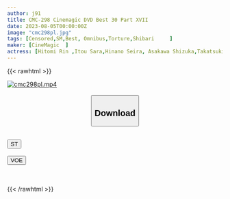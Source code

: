 ```yaml
---
author: j91
title: CMC-298 Cinemagic DVD Best 30 Part XVII
date: 2023-08-05T00:00:00Z
image: "cmc298pl.jpg"
tags: [Censored,SM,Best, Omnibus,Torture,Shibari	 ]
maker: [CineMagic  ]
actress: [Hitomi Rin ,Itou Sara,Hinano Seira, Asakawa Shizuka,Takatsuki Mika, Manami Aria ,Sugisaki Misaki, Tanba Sumire,Fujiki Sae, Akagi Saya   ]
---
```



{{< rawhtml >}}

<div class="video" data-videoid="D4vYWyoe3YskabQ">
    <a href="javascript:;">
        <img src="https://my.j91.asia/posts/cmc298pl/cmc298pl.jpg" width="WIDTH" height="HEIGHT" alt="cmc298pl.mp4" loading="lazy">
    </a>
</div>

<script type="text/javascript" src="https://j91.asia/asset/on-demand-st.js"></script>

<br>
  <link rel="stylesheet" href="https://j91.asia/asset/bs5.css">
  
  <center>
  <button class="btn btn-primary" type="button" data-bs-toggle="collapse" data-bs-target=".multi-collapse" aria-expanded="false" aria-controls="multiCollapseExample1 multiCollapseExample2"><h2>Download</h2></button></center>
</p>
<div class="row">
  <div class="col">
    <div class="collapse multi-collapse" id="multiCollapseExample1">
      <div class="card card-body">
	      	      <br>
<div class="buttons">  
<a href="https://streamtape.to/v/D4vYWyoe3YskabQ"><button class="btn-hover color-3"><i class="fa fa-download"></i> ST</button></a></div>
    </div>
  </div>
</div>
  <div class="col">
    <div class="collapse multi-collapse" id="multiCollapseExample2">
      <div class="card card-body">
	      <br>
<div class="buttons">
    <a href="https://voe.sx/b0lqb6m8xruk"><button class="btn-hover color-9"><i class="fa fa-download"></i> VOE</button></a></div>
<br><br>
      </div>
    </div>
  </div>
</div>

{{< /rawhtml >}}